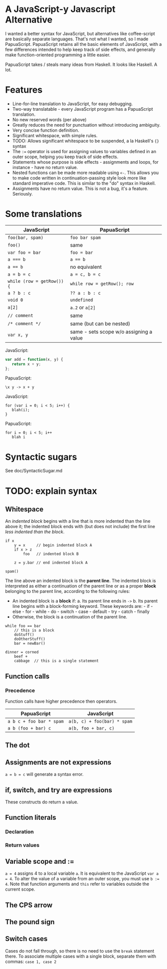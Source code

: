 # A JavaScript-y Javascript Alternative

I wanted a better syntax for JavaScript, but alternatives like
coffee-script are basically separate languages. That's not what
I wanted, so I made PapuaScript. PapuaScript retains all the
basic elements of JavaScript, with a few differences intended to
help keep track of side effects, and generally make
function-oriented programming a little easier.

PapuaScript takes / steals many ideas from Haskell. It looks like
Haskell. A lot.

# Features

* Line-for-line translation to JavaScript, for easy debugging.
* Two-way translatable - every JavaScript program has
  a PapuaScript translation.
* No new reserved words (per above)
* Greatly reduces the need for punctuation without introducing
  ambiguity.
* Very concise function definition.
* Significant whitespace, with simple rules.
* TODO: Allows significant whitespace to be suspended, a la
  Haskell's `{}` syntax
* The `:=` operator is used for assigning values to variables
  defined in an outer scope, helping you keep track of side
  effects.
* Statements whose purpose is side effects - assignments and
  loops, for instance - have no return value.
* Nested functions can be made more readable using `<-`. This
  allows you to make code written in continuation-passing style
  look more like standard imperative code. This is similar to the
  "do" syntax in Haskell.
* Assignments have no return value. This is not a bug, it's
  a feature. Seriously.

# Some translations

| JavaScript                | PapuaScript                            |
|---------------------------|----------------------------------------|
|`foo(bar, spam)`           |`foo bar spam`                          |
|`foo()`                    |same                                    |
|`var foo = bar`            |`foo = bar`                             |
|`a === b`                  |`a == b`                                |
|`a == b`                   |no equivalent                           |
|`a = b = c`                |`a = c, b = c`                          |
|`while (row = getRow()) {` |`while row = getRow(); row`             |
|`a ? b : c`                |`?? a : b : c`                          |
|`void 0`                   |`undefined`                             |
|`a[2]`                     |`a.2` or `a[2]`                         |
|`// comment`               |same                                    |
|`/* comment */`            |same (but can be nested)                |
|`var x, y`                 |same - sets scope w/o assigning a value |

JavaScript:

```javascript
var add = function(x, y) {
   return x + y;
};
```

PapuaScript:

`\x y -> x + y`

JavaScript:

```
for (var i = 0; i < 5; i++) {
   blah(i);
}
```

PapuaScript:
```
for i = 0; i < 5; i++
   blah i
```

# Syntactic sugars

See doc/SyntacticSugar.md

# TODO: explain syntax

## Whitespace

An _indented block_ begins with a line that is more indented than
the line above it; the indented block ends with (but does not
include) the first line _less indented than the block_.

```
if x
    y = x     // begin indented block A
    if x > z
        foo   // indented block B

    z = y.bar // end indented block A

spam()
```

The line above an indented block is the **parent line**. The
indented block is interpreted as either a continuation of the
parent line or as a proper **block** belonging to the parent
line, according to the following rules:

* An indented block is a **block** if:
    a. Its parent line ends in `->`
    b. Its parent line begins with a block-forming keyword. These
       keywords are:
        - if
        - else
        - for
        - while
        - do
        - switch
        - case
        - default
        - try
        - catch
        - finally
* Otherwise, the block is a continuation of the parent line.

```
while foo == bar
    // this is a block
    doStuff()   
    doOtherStuff()
    bar = newBar()

dinner = corned
    beef +
    cabbage  // this is a single statement
```

## Function calls
### Precedence

Function calls have higher precedence then operators.

| PapuaScript             | JavaScript                 |
|-------------------------|----------------------------|
|`a b c + foo bar * spam` |`a(b, c) + foo(bar) * spam` |
|`a b (foo + bar) c`      |`a(b, foo + bar, c)`        |

## The dot

## Assignments are not expressions

`a = b = c` will generate a syntax error.

## if, switch, and try are expressions

These constructs do return a value.

## Function literals
### Declaration
### Return values

## Variable scope and :=

`a = 4` assigns 4 to a local variable `a`. It is equivalent to
the JavaScript `var a = 4`. To alter the value of a variable from
an outer scope, you must use `b := 4`. Note that function
arguments and `this` refer to variables outside the current
scope.

## The CPS arrow

## The pound sign

## Switch cases

Cases do not fall through, so there is no need to use the `break`
statement there. To associate multiple cases with a single block,
separate them with commas: `case 1, case 2`

